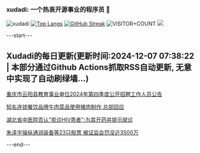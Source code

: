 ### xudadi: 一个热衷开源事业的程序员 👋

![xudadi](https://github-readme-stats-git-masterorgs-github-readme-stats-team.vercel.app/api?username=xudadi)
[![Top Langs](https://github-readme-stats.vercel.app/api/top-langs/?username=xudadi)](https://github.com/anuraghazra/github-readme-stats)
[![GitHub Streak](https://streak-stats.demolab.com?user=xudadi&locale=zh_Hans)](https://git.io/streak-stats)
![VISITOR+COUNT](https://komarev.com/ghpvc/?username=xudadi&label=VISITOR+COUNT)
![](https://raw.githubusercontent.com/xudadi/xudadi/main/assets/github-contribution-grid-snake.svg)


---start---

## Xudadi的每日更新(更新时间:2024-12-07 07:38:22 | 本部分通过Github Actions抓取RSS自动更新, 无意中实现了自动刷绿墙...)

[重庆市云阳县教育事业单位2024年第四季度公开招聘工作人员公告](https://www.gongkaoleida.com/article/2221666)

[知名连锁餐饮品牌牛肉菜品使用猪肉制作 总部回应](https://m.163.com/news/article/JIO872PS055690HN.html)

[湖北省中医院否认"拒诊HIV患者":为其开药并提示就诊](https://m.163.com/news/article/JIOFIJU405129QAF.html)

[朱泽宇操纵通润装备等23只股票 被证监会罚没近3500万](https://m.163.com/news/article/JIOETQM30001899O.html)

---end---
